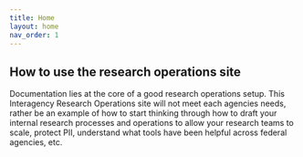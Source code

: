 ```yaml
---
title: Home
layout: home
nav_order: 1
---
```


## How to use the research operations site 


Documentation lies at the core of a good research operations setup. This Interagency Research Operations site will not meet each agencies needs, rather be an example of how to start thinking through how to draft your internal research processes and operations to allow your research teams to scale, protect PII, understand what tools have been helpful across federal agencies, etc.  
